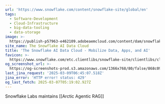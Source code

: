 ```yaml
---
url: 'https://www.snowflake.com/content/snowflake-site/global/en'
tags:
  - Software-Development
  - Cloud-Infrastructure
  - big-data-tooling
  - data-storage
image: >-
  https://publish-p57963-e462109.adobeaemcloud.com/content/dam/snowflake-site/general/technical/default-og-image/snowflake-social-share.png
site_name: The Snowflake AI Data Cloud
title: 'The Snowflake AI Data Cloud - Mobilize Data, Apps, and AI'
favicon: >-
  https://www.snowflake.com/etc.clientlibs/snowflake-site/clientlibs/clientlib-react/resources/favicon-32x32.png?v=2
og_screenshot_url: >-
  https://og-screenshots-prod.s3.amazonaws.com/1366x768/80/false/868c0915bc6da132b6d1923ef6ea6da02779590af4c8f2a91236335779a5f9d0.jpeg
last_jina_request: '2025-03-09T06:45:07.518Z'
jina_error: 'HTTP error! status: 429'
og_last_fetch: 2025-03-07T05:19:02.927Z
---
```

Snowflake Labs maintains [[Arctic Agentic RAG]]
